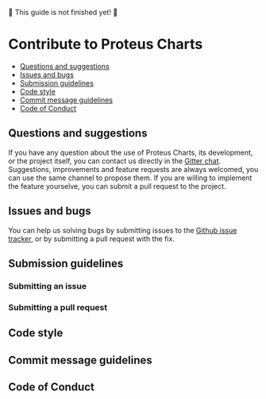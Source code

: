 :construction: This guide is not finished yet! :construction:

# Contribute to Proteus Charts
<!-- TOC depthFrom:2 depthTo:6 withLinks:1 updateOnSave:1 orderedList:0 -->

- [Questions and suggestions](#questions-and-suggestions)
- [Issues and bugs](#issues-and-bugs)
- [Submission guidelines](#submission-guidelines)
- [Code style](#code-style)
- [Commit message guidelines](#commit-message-guidelines)
- [Code of Conduct](#code-of-conduct)

<!-- /TOC -->
## Questions and suggestions
If you have any question about the use of Proteus Charts, its development, or the project itself, you can contact us directly in the [Gitter chat](https://gitter.im/proteus-h2020/proteus-charts). Suggestions, improvements and feature requests are always welcomed, you can use the same channel to propose them. If you are willing to implement the feature yourselve, you can submit a pull request to the project.

## Issues and bugs
You can help us solving bugs by submitting issues to the [Github issue tracker](https://github.com/proteus-h2020/proteus-charts/issues), or by submitting a pull request with the fix.

## Submission guidelines
### Submitting an issue
### Submitting a pull request
## Code style
## Commit message guidelines
## Code of Conduct
